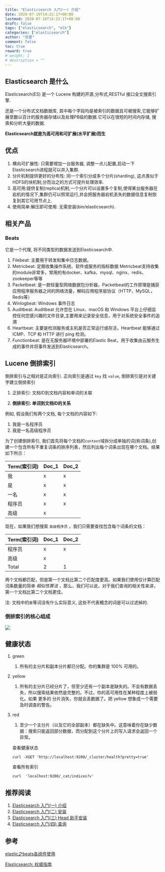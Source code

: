 ```yaml
---
title: "Elasticsearch 入门(一) 介绍"
date: 2020-07-16T14:22:17+08:00
lastmod: 2020-07-16T14:22:17+08:00
draft: false
tags: ["elasticsearch", "elk"]
categories: ["elasticsearch"]
author: "百里"
comment: false
toc: true
reward: true
# weight: 1
# description = ""
---
```


## Elasticsearch 是什么

Elasticsearch(ES) 是一个 Lucene 构建的开源,分布式,RESTful 接口全文搜索引擎.

还是一个分布式文档数据库, 其中每个字段均是被索引的数据且可被搜索,它能够扩展至数以百计的服务器存储以及处理PB级的数据.它可以在很短的时间内存储, 搜索和分析大量的数据.

**Elasticsearch就是为高可用和可扩展(水平扩展)而生**

## 优点
1. 横向可扩展性: 只需要增加一台服务器, 调整一点儿配置,启动一下Elasticsearch进程就可以并入集群.
2. 分片机制提供更好的分布性: 同一个索引分成多个分片(sharding), 这点类似于HDFS的块机制,分而治之的方式可提升处理效率.
3. 高可用:提供复制(replica)机制,一个分片可以设置多个复制,使得某台服务器在宕机的情况下,集群仍可以照常运行,并会把服务器宕机丢失的数据信息复制恢复到其它可用节点上.
4. 使用简单:解压即可使用. 无需安装(bin/elasticsearch).

## 相关产品
### Beats
它是一个代理, 将不同类型的数据发送到Elasticsearch中.
1. Filebeat: 主要用于转发和集中日志数据。
2. Metricbeat: 定期收集操作系统、软件或服务的指标数据
   Metricbeat支持收集的module非常多，常用的有docker、kafka、mysql、nginx、redis、zookeeper等等
3. Packetbeat: 是一款轻量型网络数据包分析器，Packetbeat的工作原理是捕获应用程序服务器之间的网络流量，解码应用程序层协议（HTTP，MySQL，Redis等）
4. Winlogbeat: Windows 事件日志
5. Auditbeat: Auditbeat 允许您在 Linux、macOS 和 Windows 平台上仔细监控任何您感兴趣的文件目录,主要用来记录安全信息，用于对系统安全事件的追溯
6. Heartbeat: 主要是检测服务或主机是否正常运行或存活，Heartbeat 能够通过 ICMP、TCP 和 HTTP 进行 ping 检测。
7. Functionbeat: 是在无服务器环境中部署的Elastic Beat，用于收集由云服务生成的事件并将事件发送到Elasticsearch。

## Lucene 倒排索引
倒排索引与之相对是正向索引. 正向索引是通过 `key` 找 `value`, 倒排索引是对关键字建立倒排索引

1. 正排索引: 文档ID到文档内容和单词的关联

2. **倒排索引: 单词到文档ID的关系**

例如, 假设我们有两个文档, 每个文档的内容如下:
1. 我是一名程序员
2. 我是一名高级程序员

为了创建倒排索引, 我们首先将每个文档的`content`域拆分成单独的词(称词条),创建一个包含所有不重复词条的排序列表，然后列出每个词条出现在哪个文档。结果如下所示：

| Term(索引词) | Doc_1 | Doc_2 |
| ------------ | ----- | ----- |
| 我           | x     | x     |
| 是           | x     | x     |
| 一名         | x     | x     |
| 程序员       | x     | x     |
| 高级         | x     |       |

现在，如果我们想搜索 `高级程序员` ，我们只需要查找包含每个词条的文档：

| Term(索引词) | Doc_1 | Doc_2 |
| ------------ | ----- | ----- |
| 程序员       | x     | x     |
| 高级         | x     |       |
| Total        | 2     | 1     |

两个文档都匹配，但是第一个文档比第二个匹配度更高。如果我们使用仅计算匹配词条数量的简单 *相似性算法* ，那么，我们可以说，对于我们查询的相关性来讲，第一个文档比第二个文档更佳。

注: 文档中的`是`等词没有什么实际意义, 这些不代表概念的词是可以过滤掉的.

### 倒排索引的核心组成

![](https://cdn.jsdelivr.net/gh/yezihack/assets@master/b/20200723155219.png?imageslim)





## 健康状态

1. green

   1. 所有的主分片和副本分片都已分配。你的集群是 100% 可用的。

2. yellow

   1. 所有的主分片已经分片了，但至少还有一个副本是缺失的。不会有数据丢失，所以搜索结果依然是完整的。不过，你的高可用性在某种程度上被弱化。如果 更多的 分片消失，你就会丢数据了。把 yellow 想象成一个需要及时调查的警告。

3. red 

   1. 至少一个主分片（以及它的全部副本）都在缺失中。这意味着你在缺少数据：搜索只能返回部分数据，而分配到这个分片上的写入请求会返回一个异常。

   

   查看健康状态

   ```
   curl -XGET 'http://localhost:9200/_cluster/health?pretty=true'
   ```

   查看所有索引

   ````
   curl  'localhost:9200/_cat/indices?v'
   ````

   

## 推荐阅读

1. [Elasticsearch 入门(一) 介绍](https://www.sgfoot.com/es-info.html)
2. [Elasticsearch 入门(二) 安装](https://www.sgfoot.com/es-install.html)
3. [Elasticsearch 入门(三) Head 助手安装](https://www.sgfoot.com/es-head.html)
4. [Elasticsearch 入门(四) 查询](https://www.sgfoot.com/es-search.html)


## 参考

[elastic之beats各组件使用](https://blog.csdn.net/yu849893679/article/details/99640921)

[Elasticsearch: 权威指南](https://www.elastic.co/guide/cn/elasticsearch/guide/current/index.html)